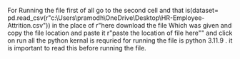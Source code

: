  For Running the file first of all go to the second cell and that is(dataset= pd.read_csv(r"c:\Users\pramodh\OneDrive\Desktop\HR-Employee-Attrition.csv")) in the place of r"here download the 
 file Which was given and copy the file location and paste it r"paste the location of file here"" and click on run all the python kernal is requried for running the file is python 3.11.9 . 
 it is important to read this before running the file.
